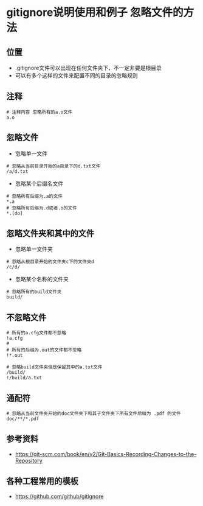 # gitignore说明使用和例子 忽略文件的方法

## 位置
- .gitignore文件可以出现在任何文件夹下，不一定非要是根目录
- 可以有多个这样的文件来配置不同的目录的忽略规则

## 注释
```
# 注释内容 忽略所有的a.o文件
a.o
```

## 忽略文件
- 忽略单一文件
```
# 忽略从当前目录开始的a目录下的d.txt文件
/a/d.txt
```
- 忽略某个后缀名文件
```
# 忽略所有后缀为.a的文件
*.a
# 忽略所有后缀为.d或者.o的文件
*.[do]
```

## 忽略文件夹和其中的文件
- 忽略单一文件夹
```
# 忽略从根目录开始的文件夹c下的文件夹d
/c/d/
```
- 忽略某个名称的文件夹
```
# 忽略所有的build文件夹
build/
```

## 不忽略文件
```
# 所有的a.cfg文件都不忽略
!a.cfg
# 
# 所有的后缀为.out的文件都不忽略
!*.out

# 忽略build文件夹但是保留其中的a.txt文件
/build/
!/build/a.txt
```

## 通配符
```
# 忽略从当前文件夹开始的doc文件夹下和其子文件夹下所有文件后缀为 .pdf 的文件
doc/**/*.pdf
```

## 参考资料
- https://git-scm.com/book/en/v2/Git-Basics-Recording-Changes-to-the-Repository

## 各种工程常用的模板
- https://github.com/github/gitignore